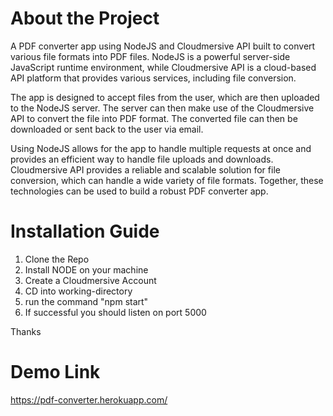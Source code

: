 # About the Project
A PDF converter app using NodeJS and Cloudmersive API built to convert various file formats into PDF files. NodeJS is a powerful server-side JavaScript runtime environment, while Cloudmersive API is a cloud-based API platform that provides various services, including file conversion.

The app is designed to accept files from the user, which are then uploaded to the NodeJS server. The server can then make use of the Cloudmersive API to convert the file into PDF format. The converted file can then be downloaded or sent back to the user via email.

Using NodeJS allows for the app to handle multiple requests at once and provides an efficient way to handle file uploads and downloads. Cloudmersive API provides a reliable and scalable solution for file conversion, which can handle a wide variety of file formats. Together, these technologies can be used to build a robust PDF converter app.

# Installation Guide
1. Clone the Repo
2. Install NODE on your machine 
3. Create a Cloudmersive Account
4. CD into working-directory
5. run the command "npm start" 
6. If successful you should listen on port 5000  

Thanks 

# Demo Link
https://pdf-converter.herokuapp.com/
